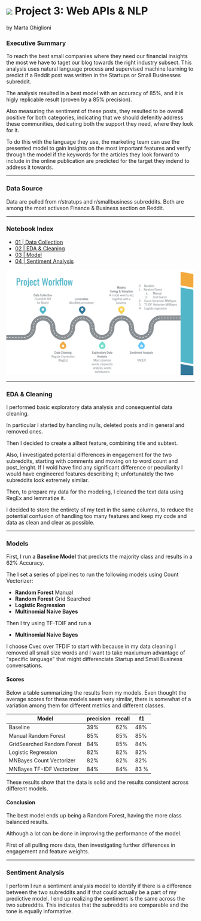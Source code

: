 # ![](https://ga-dash.s3.amazonaws.com/production/assets/logo-9f88ae6c9c3871690e33280fcf557f33.png) Project 3: Web APIs & NLP

by Marta Ghiglioni

### Executive Summary
To reach the best small companies where they need our financial insights the most we have to taget our blog towards the right industry subsect. This analysis uses natural language process and supervised machine learning to predict if a Reddit post was written in the Startups or Small Businesses subreddit.

The analysis resulted in a best model with an accuracy of 85%, and it is higly replicable result (proven by a 85% precision).

Also measuring the sentiment of these posts, they resulted to be overall positive for both categories, indicating that we should defenitly address these communities, dedicating both the support they need, where they look for it.

To do this with the language they use, the marketing team can use the presented model to gain insights on the most important features and verify through the model if the keywords for the articles they look forward to include in the online publication are predicted for the target they indend to address it towards.

---

### Data Source
Data are pulled from r/stratups and r/smallbusiness subreddits. Both are among the most activeon Finance & Business section on Reddit.

---

### Notebook Index
- [01 | Data Collection](01_data_collection.ipynb)
- [02 | EDA & Cleaning](02_eda.ipynb)
- [03 | Model](03_model.ipynb)
- [04 | Sentiment Analysis](04_sentiment_analysis.ipynb)

![Workflow](./presentation/workflow.png?raw=true "Workflow")

---

### EDA & Cleaning

I performed basic exploratory data analysis and consequential data cleaning.

In particular I started by handling nulls, deleted posts and in general and removed ones.

Then I decided to create a alltext feature, combining title and subtext.

Also, I investigated potential differences in engagement for the two subreddits, starting with comments and moving on to word count and post_lenght. If I wold have find any significant difference or peculiarity I would have engineered features describing it; unfortunately the two subreddits look extremely similar.

Then, to prepare my data for the modeling, I cleaned the text data using RegEx and lemmatize it.

I decided to store the entirety of my text in the same columns, to reduce the potential confusion of handling too many features and keep my code and data as clean and clear as possible.

---

### Models
First, I run a **Baseline Model** that predicts the majority class and results in a 62% Accuracy.

The I set a series of pipelines to run the following models using Count Vectorizer:

- **Random Forest** Manual
- **Random Forest** Grid Searched
- **Logistic Regression**
- **Multinomial Naive Bayes** 

Then I try using TF-TDIF and run a
- **Multinomial Naive Bayes** 


I choose Cvec over TFDIF to start with because in my data cleaning I removed all small size words and I want to take maxiumum advantage of "specific language" that might differenciate Startup and Small Business conversations.


#### Scores
Below a table summarizing the results from my models. Even thought the average scores for these models seem very similar, there is somewhat of a variation among them for different metrics and different classes.


|Model |precision | recall | f1|
| --- | --- | --- | --- |
|Baseline | 39% | 62% | 48% |
|Manual Random Forest| 85% | 85% | 85% |
|GridSearched Random Forest | 84% | 85% | 84%|
|Logistic Regression | 82% | 82% | 82% |
|MNBayes Count Vectorizer| 82% | 82% | 82%|
|MNBayes TF-IDF Vectorizer | 84% | 84% | 83 %|

These results show that the data is solid and the results consistent across different models.

#### Conclusion

The best model ends up being a Random Forest, having the more class balanced results.

Although a lot can be done in improving the performance of the model.

First of all pulling more data, then investigating further differences in engagement and feature weights.

---

### Sentiment Analysis

I perform I run a sentiment analysis model to identify if there is a difference between the two subreddits and if that could actually be a part of my predictive model. I end up realizing the sentiment is the same across the two subreddits.
This indicates that the subreddits are comparable and the tone is equally informative.

